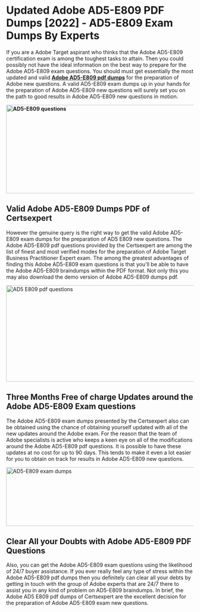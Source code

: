 <h1><strong>Updated Adobe AD5-E809 PDF Dumps [2022] - AD5-E809 Exam Dumps By Experts&nbsp;</strong></h1>
<p><span style="font-weight: 400;">If you are a Adobe Target aspirant who thinks that the Adobe AD5-E809 certification exam is among the toughest tasks to attain. Then you could possibly not have the ideal information on the best way to prepare for the Adobe AD5-E809 exam questions. You should must get essentially the most updated and valid <strong><a href="https://www.certsexpert.com/AD5-E809-pdf-questions.html">Adobe AD5-E809 pdf dumps</a></strong> for the preparation of Adobe new questions. A valid  AD5-E809 exam dumps up in your hands for the preparation of Adobe AD5-E809 new questions will surely set you on the path to good results in Adobe AD5-E809 new questions in motion.</span></p>
<p><span style="font-weight: 400;"><strong><img style="display: block; margin-left: auto; margin-right: auto;" src="https://i.ibb.co/QXh983F/73475278-2429792180625311-4586132736837681152-n.jpg" alt="AD5-E809 questions" width="632" height="238" /></strong></span></p>
<h2><strong>Valid Adobe AD5-E809 Dumps PDF of Certsexpert</strong></h2>
<p><span style="font-weight: 400;">However the genuine query is the right way to get the valid Adobe AD5-E809 exam dumps for the preparation of AD5 E809 new questions. The Adobe AD5-E809 pdf questions provided by the Certsexpert are among the list of finest and most verified modes for the preparation of Adobe Target Business Practitioner Expert exam. The among the greatest advantages of finding this Adobe AD5-E809 exam questions is that you'll be able to have the Adobe AD5-E809 braindumps within the PDF format. Not only this you may also download the demo version of Adobe AD5-E809 dumps pdf.</span></p>
<p><span style="font-weight: 400;"><img style="display: block; margin-left: auto; margin-right: auto;" src="https://i.ibb.co/Jd8hN2L/76714008-3182067705200142-8735104740007870464-n.jpg" alt="AD5 E809 pdf questions" width="701" height="259" /></span></p>
<h2><strong>Three Months Free of charge Updates around the Adobe AD5-E809 Exam questions</strong></h2>
<p><span style="font-weight: 400;">The Adobe AD5-E809 exam dumps presented by the Certsexpert also can be obtained using the chance of obtaining yourself updated with all of the new updates around the Adobe exam. For the reason that the team of Adobe specialists is active who keeps a keen eye on all of the modifications around the Adobe AD5-E809 pdf questions. It is possible to have these updates at no cost for up to 90 days. This tends to make it even a lot easier for you to obtain on track for results in Adobe AD5-E809 new questions.</span></p>
<p><span style="font-weight: 400;"><a href="https://www.certsexpert.com/AD5-E809-pdf-questions.html"><img style="display: block; margin-left: auto; margin-right: auto;" src="https://i.ibb.co/TMnKrkJ/75398236-424489711531572-5064688549987614720-n.jpg" alt="AD5-E809 exam dumps" width="714" height="158" /></a></span></p>
<h2><strong>Clear All your Doubts with Adobe AD5-E809 PDF Questions</strong></h2>
<p>Also, you can get the Adobe AD5-E809 exam questions using the likelihood of 24/7 buyer assistance. If you ever really feel any type of stress within the Adobe AD5-E809 pdf dumps then you definitely can clear all your debts by getting in touch with the group of Adobe experts that are 24/7 there to assist you in any kind of problem on  AD5-E809 braindumps. In brief, the Adobe AD5 E809 pdf dumps of Certsexpert are the excellent decision for the preparation of Adobe AD5-E809 exam new questions.</p>
